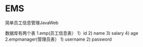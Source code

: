 # EMS
简单员工信息管理JavaWeb

数据库有两个表
  1.emp(员工信息表）
    1）id
    2) name
    3) salary
    4) age
  2.empmanager(管理员表）
    1) username
    2) password
